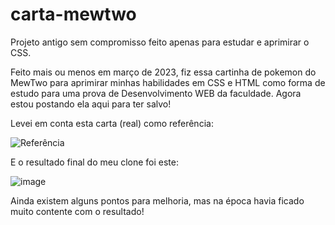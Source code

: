 # carta-mewtwo
Projeto antigo sem compromisso feito apenas para estudar e aprimirar o CSS. 

Feito mais ou menos em março de 2023, fiz essa cartinha de pokemon do MewTwo para aprimirar minhas habilidades em CSS e HTML como forma de estudo para uma prova de Desenvolvimento WEB da faculdade. Agora estou postando ela aqui para ter salvo!

Levei em conta esta carta (real) como referência:

![Referência](https://github.com/user-attachments/assets/ce75f8c6-a695-4668-a2d9-364117569db3)

E o resultado final do meu clone foi este:

![image](https://github.com/user-attachments/assets/ca913a7c-b4c1-435b-aea3-59c9905fa208)

Ainda existem alguns pontos para melhoria, mas na época havia ficado muito contente com o resultado!
